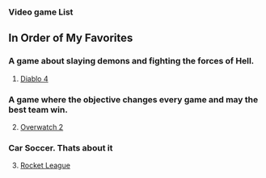 ### **Video game List**
## **In Order of My Favorites**

### A game about slaying demons and fighting the forces of Hell.
1. [Diablo 4](https://diablo4.blizzard.com/en-us/)

### A game where the objective changes every game and may the best team win.
2. [Overwatch 2](https://overwatch.blizzard.com/en-us/)

### Car Soccer. Thats about it
3. [Rocket League](https://www.rocketleague.com/en)

